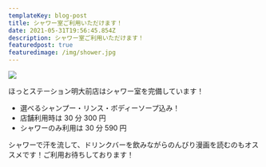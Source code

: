 ```yaml
---
templateKey: blog-post
title: シャワー室ご利用いただけます！
date: 2021-05-31T19:56:45.854Z
description: シャワー室ご利用いただけます！
featuredpost: true
featuredimage: /img/shower.jpg
---
```


![](/img/shower.jpg)

ほっとステーション明大前店はシャワー室を完備しています！

- 選べるシャンプー・リンス・ボディーソープ込み！
- 店舗利用時は 30 分 300 円
- シャワーのみ利用は 30 分 590 円

シャワーで汗を流して、ドリンクバーを飲みながらのんびり漫画を読むのもオススメです！ご利用お待ちしております！
